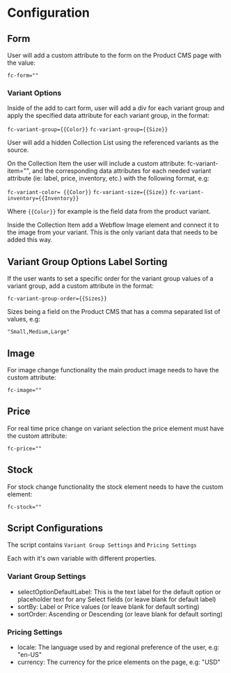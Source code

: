 # Configuration

## Form

User will add a custom attribute to the form on the Product CMS page with the value:

`fc-form=""`

### Variant Options

Inside of the add to cart form, user will add a div for each variant group and apply the specified data attribute for each variant group, in the format:

`fc-variant-group={{Color}}`
`fc-variant-group={{Size}}`

User will add a hidden Collection List using the referenced variants as the source.

On the Collection Item the user will include a custom attribute: fc-variant-item="", and the corresponding data attributes for each needed variant attribute (ie: label, price, inventory, etc.) with the following format, e.g:

`fc-variant-color= {{Color}}`
`fc-variant-size={{Size}}`
`fc-variant-inventory={{Inventory}}`

Where `{{Color}}` for example is the field data from the product variant.

Inside the Collection Item add a Webflow Image element and connect it to the image from your variant. This is the only variant data that needs to be added this way.

## Variant Group Options Label Sorting

If the user wants to set a specific order for the variant group values of a variant group, add a custom attribute in the format:

`fc-variant-group-order={{Sizes}}`

Sizes being a field on the Product CMS that has a comma separated list of values, e.g:

`"Small,Medium,Large"`

## Image

For image change functionality the main product image needs to have the custom attribute:

`fc-image=""`

## Price

For real time price change on variant selection the price element must have the custom attribute:

`fc-price=""`

## Stock

For stock change functionality the stock element needs to have the custom element:

`fc-stock=""`

## Script Configurations

The script contains `Variant Group Settings` and `Pricing Settings`

Each with it's own variable with different properties.

### Variant Group Settings

- selectOptionDefaultLabel: This is the text label for the default option or placeholder text for any Select fields (or leave blank for default label)
- sortBy: Label or Price values (or leave blank for default sorting)
- sortOrder: Ascending or Descending (or leave blank for default sorting)

### Pricing Settings

- locale: The language used by and regional preference of the user, e.g: "en-US"
- currency: The currency for the price elements on the page, e.g: "USD"
